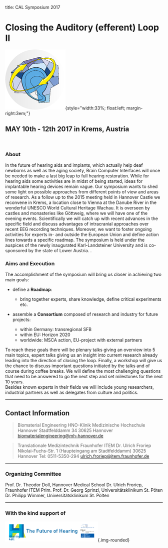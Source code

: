 title: CAL Symposium 2017

# Closing the Auditory (efferent) Loop II



![Logo CAL 2017](03_CAL2017/cal23.png){style="width:33%; float:left; margin-right:3em;"}



## MAY 10th - 12th 2017 in Krems, Austria

<br style="clear:both">



### About
In the future of hearing aids and implants, which actually help deaf 
newborns as well as the aging society, Brain Computer Interfaces will once 
be needed to make a last big leap to full hearing restoration. While for 
hearing aids some activities are in midst of being started, ideas for 
implantable hearing devices remain vague. Our symposium wants to shed some 
light on possible approaches from different points of view and areas of 
research. As a follow up to the 2015 meeting held in Hannover Castle we 
reconvene in Krems, a location close to Vienna at the Danube River in the 
wonderful UNESCO World Cultural Heritage Wachau. It is overseen by castles 
and monasteries like Göttweig, where we will have one of the evening 
events. Scientifically we will catch up with recent advances in the 
specific field and discuss advantages of intracranial approaches over 
recent EEG recording techniques. Moreover, we want to foster ongoing 
activities for experts in- and outside the European Union and define 
action lines towards a specific roadmap. The symposium is held under the 
auspices of the newly inaugurated Karl-Landsteiner University and is 
co-sponsored by the state of Lower Austria.
.



<!-- ![Schloss Herrenhausen](02_cal-symposium-2015/ssh_cropped.png){.img-rounded} -->

### Aims and Execution

The accomplishment of the symposium will bring us closer in achieving two main goals:

-   define a **Roadmap**: 
    -   bring together experts, share knowledge, define critical experiments etc.

-   assemble a **Consortium** composed of research and industry for future projects: 
    -   within Germany: transregional SFB
    -   within EU: Horizon 2020 
    -   worldwide: MSCA action, EU-project with external partners

To reach these goals there will be plenary talks giving an overview into 5 main topics, expert talks giving 
us an insight into current research already leading into the direction of closing the loop. Finally, a workshop 
will give us the chance to discuss important questions initiated by the talks and of course during coffee breaks. 
We will define the most challenging questions that need to be answered to go the next step and set milestones for the 
next 10 years.  
Besides known experts in their fields we will include young researchers, industrial partners as well as delegates from 
culture and politics.


-------------------

Contact Information
-------------------

> Biomaterial Engineering
> HNO-Klinik
> Medizinische Hochschule Hannover
> Stadtfelddamm 34
> 30625 Hannover
> [biomaterialengineering@mh-hannover.de](mailto:biomaterialengineering@mh-hannover.de)

> Translationale Medizintechnik
> Fraunhofer ITEM
> Dr. Ulrich Froriep
> Nikolai-Fuchs-Str. 1 (Haupteingang am Stadtfelddamm)
> 30625 Hannover
> Tel: 0511-5350-294
> ulrich.froriep@item.fraunhofer.de

------------------------
### Organizing Committee

Prof. Dr. Theodor Doll, Hannover Medical School
Dr. Ulrich Froriep, Fraunhofer ITEM 
Prim. Prof. Dr. Georg Sprinzl, Universitätsklinikum St. Pöten
Dr. Philipp Wimmer, Universitätsklinikum St. Pölten

----------------------------
### With the kind support of

![Logo Hearing4all](03_past-events/02_cal-symposium-2015/h4a_logo_long3.png){.img-rounded}

